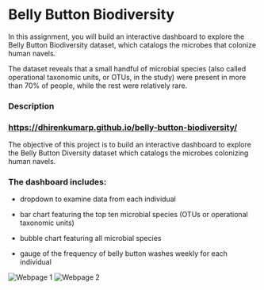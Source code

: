 # Belly Button Biodiversity

In this assignment, you will build an interactive dashboard to explore the Belly Button Biodiversity dataset, which catalogs the microbes that colonize human navels.

The dataset reveals that a small handful of microbial species (also called operational taxonomic units, or OTUs, in the study) were present in more than 70% of people, while the rest were relatively rare.

### Description

### https://dhirenkumarp.github.io/belly-button-biodiversity/

The objective of this project is to build an interactive dashboard to explore the Belly Button Diversity dataset which catalogs the microbes colonizing human navels.

### The dashboard includes:

- dropdown to examine data from each individual

- bar chart featuring the top ten microbial species (OTUs or operational taxonomic units)

- bubble chart featuring all microbial species

- gauge of the frequency of belly button washes weekly for each individual

![Webpage 1](https://user-images.githubusercontent.com/98297243/169798476-5a76daa7-aa52-4e78-8b04-4a9d65189118.png)
![Webpage 2](https://user-images.githubusercontent.com/98297243/169798499-98ec9972-94f0-47f6-a2be-d7072d8abf90.png)
